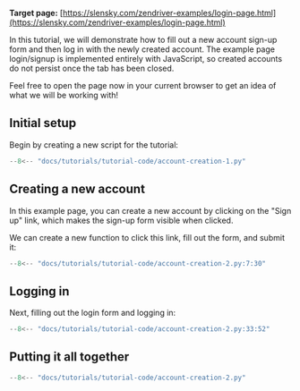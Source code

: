 **Target page:** [https://slensky.com/zendriver-examples/login-page.html](https://slensky.com/zendriver-examples/login-page.html)

In this tutorial, we will demonstrate how to fill out a new account sign-up form and then log in with the newly created account. The example page login/signup is implemented entirely with JavaScript, so created accounts do not persist once the tab has been closed.

Feel free to open the page now in your current browser to get an idea of what we will be working with!

## Initial setup

Begin by creating a new script for the tutorial:

```python
--8<-- "docs/tutorials/tutorial-code/account-creation-1.py"
```

## Creating a new account

In this example page, you can create a new account by clicking on the "Sign up" link, which makes the sign-up form visible when clicked.

We can create a new function to click this link, fill out the form, and submit it:

```python
--8<-- "docs/tutorials/tutorial-code/account-creation-2.py:7:30"
```

## Logging in

Next, filling out the login form and logging in:

```python
--8<-- "docs/tutorials/tutorial-code/account-creation-2.py:33:52"
```

## Putting it all together

```python
--8<-- "docs/tutorials/tutorial-code/account-creation-2.py"
```
